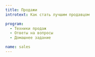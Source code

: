 ```yaml
---
title: Продажи
introtext: Как стать лучшим продавцом

program:
  - Техники продаж
  - Ответы на вопросы
  - Домашнее задание

name: sales
---
```

